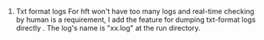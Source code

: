1. Txt format logs
  For hft won't have too many logs and real-time checking by human is a requirement, I add the feature for dumping txt-format logs directly .
  The log's name is "xx.log" at the run directory.
